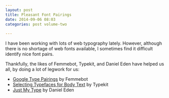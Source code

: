 ```yaml
---
layout: post
title: Pleasant Font Pairings
date: 2014-09-06 08:03
categories: post volume-two
  
---
```



I have been working with lots of web typography lately. However, although there is no shortage of web fonts available, I sometimes find it difficult identify nice font pairs.

Thankfully, the likes of Femmebot, Typekit, and Daniel Eden have helped us all, by doing a lot of legwork for us:

- [Google Type Pairings][google] by Femmebot
- [Selecting Typefaces for Body Text][typekit] by Typekit
- [Just My Type][just my type] by Daniel Eden


[google]:http://femmebot.github.io/google-type/
[typekit]:http://practice.typekit.com/lesson/selecting-typefaces-for-body-text/
[just my type]:http://justmytype.co
